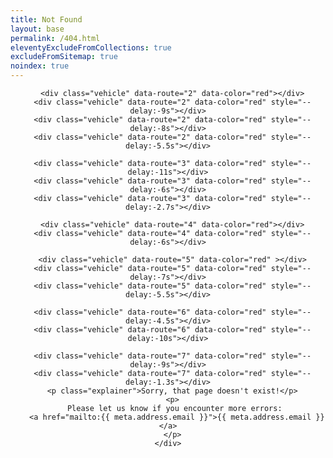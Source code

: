 ```yaml
---
title: Not Found
layout: base
permalink: /404.html
eleventyExcludeFromCollections: true
excludeFromSitemap: true
noindex: true
---
```


<header id="matsim-intro" class="section bg-matsim">
  <div class="section__inner">
    <div class="wrapper region">
      <div class="vehicle" data-route="1" data-color="red"></div>
      <div class="vehicle" data-route="1" data-color="red" style="--delay:-10.0s"></div>
      <div class="vehicle" data-route="1" data-color="red" style="--delay:-8.0s"></div>
      <div class="vehicle" data-route="1" data-color="red" style="--delay:-6s"></div>

      <div class="vehicle" data-route="2" data-color="red"></div>
      <div class="vehicle" data-route="2" data-color="red" style="--delay:-9s"></div>
      <div class="vehicle" data-route="2" data-color="red" style="--delay:-8s"></div>
      <div class="vehicle" data-route="2" data-color="red" style="--delay:-5.5s"></div>

      <div class="vehicle" data-route="3" data-color="red" style="--delay:-11s"></div>
      <div class="vehicle" data-route="3" data-color="red" style="--delay:-6s"></div>
      <div class="vehicle" data-route="3" data-color="red" style="--delay:-2.7s"></div>

      <div class="vehicle" data-route="4" data-color="red"></div>
      <div class="vehicle" data-route="4" data-color="red" style="--delay:-6s"></div>

      <div class="vehicle" data-route="5" data-color="red" ></div>
      <div class="vehicle" data-route="5" data-color="red" style="--delay:-7s"></div>
      <div class="vehicle" data-route="5" data-color="red" style="--delay:-5.5s"></div>

      <div class="vehicle" data-route="6" data-color="red" style="--delay:-4.5s"></div>
      <div class="vehicle" data-route="6" data-color="red" style="--delay:-10s"></div>

      <div class="vehicle" data-route="7" data-color="red" style="--delay:-9s"></div>
      <div class="vehicle" data-route="7" data-color="red" style="--delay:-1.3s"></div>
      <p class="explainer">Sorry, that page doesn't exist!</p>
      <p>
        Please let us know if you encounter more errors: 
        <a href="mailto:{{ meta.address.email }}">{{ meta.address.email }}</a>
      </p>
    </div>
  </div>
</header>
